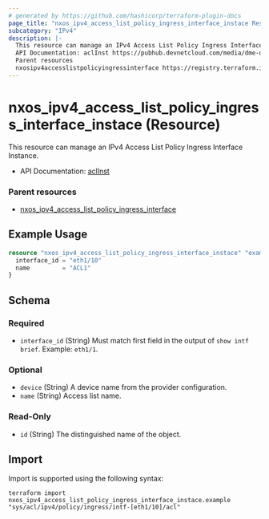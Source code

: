 ```yaml
---
# generated by https://github.com/hashicorp/terraform-plugin-docs
page_title: "nxos_ipv4_access_list_policy_ingress_interface_instace Resource - terraform-provider-nxos"
subcategory: "IPv4"
description: |-
  This resource can manage an IPv4 Access List Policy Ingress Interface Instance.
  API Documentation: aclInst https://pubhub.devnetcloud.com/media/dme-docs-10-2-2/docs/Security%20and%20Policing/acl:Inst/
  Parent resources
  nxosipv4accesslistpolicyingressinterface https://registry.terraform.io/providers/netascode/nxos/latest/docs/resources/ipv4_access_list_policy_ingress_interface
---
```


# nxos_ipv4_access_list_policy_ingress_interface_instace (Resource)

This resource can manage an IPv4 Access List Policy Ingress Interface Instance.

- API Documentation: [aclInst](https://pubhub.devnetcloud.com/media/dme-docs-10-2-2/docs/Security%20and%20Policing/acl:Inst/)

### Parent resources

- [nxos_ipv4_access_list_policy_ingress_interface](https://registry.terraform.io/providers/netascode/nxos/latest/docs/resources/ipv4_access_list_policy_ingress_interface)

## Example Usage

```terraform
resource "nxos_ipv4_access_list_policy_ingress_interface_instace" "example" {
  interface_id = "eth1/10"
  name         = "ACL1"
}
```

<!-- schema generated by tfplugindocs -->
## Schema

### Required

- `interface_id` (String) Must match first field in the output of `show intf brief`. Example: `eth1/1`.

### Optional

- `device` (String) A device name from the provider configuration.
- `name` (String) Access list name.

### Read-Only

- `id` (String) The distinguished name of the object.

## Import

Import is supported using the following syntax:

```shell
terraform import nxos_ipv4_access_list_policy_ingress_interface_instace.example "sys/acl/ipv4/policy/ingress/intf-[eth1/10]/acl"
```
